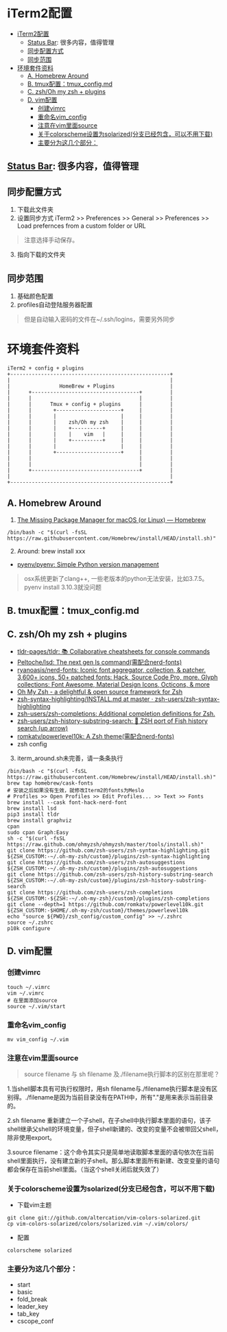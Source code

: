 # iTerm2配置

<!--ts-->
* [iTerm2配置](#iterm2配置)
   * [<a href="https://iterm2.com/documentation-status-bar.html" rel="nofollow">Status Bar</a>: 很多内容，值得管理](#status-bar-很多内容值得管理)
   * [同步配置方式](#同步配置方式)
   * [同步范围](#同步范围)
* [环境套件资料](#环境套件资料)
   * [A. Homebrew Around](#a-homebrew-around)
   * [B. tmux配置：tmux_config.md](#b-tmux配置tmux_configmd)
   * [C. zsh/Oh my zsh + plugins](#c-zshoh-my-zsh--plugins)
   * [D. vim配置](#d-vim配置)
      * [创建vimrc](#创建vimrc)
      * [重命名vim_config](#重命名vim_config)
      * [注意在vim里面source](#注意在vim里面source)
      * [关于colorscheme设置为solarized(分支已经包含，可以不用下载)](#关于colorscheme设置为solarized分支已经包含可以不用下载)
      * [主要分为这几个部分：](#主要分为这几个部分)

<!-- Created by https://github.com/ekalinin/github-markdown-toc -->
<!-- Added by: kuanhsiaokuo, at: Sun Jun 26 14:42:46 CST 2022 -->

<!--te-->

## [Status Bar](https://iterm2.com/documentation-status-bar.html): 很多内容，值得管理

## 同步配置方式

1. 下载此文件夹
2. 设置同步方式 iTerm2 >> Preferences >> General >> Preferences >> Load prefernces from a custom folder or URL

> 注意选择手动保存。

3. 指向下载的文件夹

## 同步范围

1. 基础颜色配置
2. profiles自动登陆服务器配置

> 但是自动输入密码的文件在~/.ssh/logins，需要另外同步

# 环境套件资料

```text
iTerm2 + config + plugins
+----------------------------------------------------+
|                                                    |
|                HomeBrew + Plugins                  |
|      +-----------------------------------+         |
|      |                                   |         |
|      |      Tmux + config + plugins      |         |
|      |       +---------------------+     |         |
|      |       |                     |     |         |
|      |       |    zsh/Oh my zsh    |     |         |
|      |       |    +----------+     |     |         |
|      |       |    |    vim   |     |     |         |
|      |       |    +----------+     |     |         |
|      |       |                     |     |         |
|      |       +---------------------+     |         |
|      |                                   |         |
|      |                                   |         |
|      +-----------------------------------+         |
|                                                    |
+----------------------------------------------------+
```

## A. Homebrew Around

1. [The Missing Package Manager for macOS (or Linux) — Homebrew](https://brew.sh/)

```
/bin/bash -c "$(curl -fsSL https://raw.githubusercontent.com/Homebrew/install/HEAD/install.sh)"
```

2. Around: brew install xxx

- [pyenv/pyenv: Simple Python version management](https://github.com/pyenv/pyenv)

> osx系统更新了clang++, 一些老版本的python无法安装，比如3.7.5。 pyenv install 3.10.3就没问题

## B. tmux配置：tmux_config.md

## C. zsh/Oh my zsh + plugins

- [tldr-pages/tldr: 📚 Collaborative cheatsheets for console commands](https://github.com/tldr-pages/tldr)
- [Peltoche/lsd: The next gen ls command(需配合nerd-fonts)](https://github.com/Peltoche/lsd)
- [ryanoasis/nerd-fonts: Iconic font aggregator, collection, & patcher. 3,600+ icons, 50+ patched fonts: Hack, Source Code Pro, more. Glyph collections: Font Awesome, Material Design Icons, Octicons, & more](https://github.com/ryanoasis/nerd-fonts)
- [Oh My Zsh - a delightful & open source framework for Zsh](https://ohmyz.sh/)
- [zsh-syntax-highlighting/INSTALL.md at master · zsh-users/zsh-syntax-highlighting](https://github.com/zsh-users/zsh-syntax-highlighting/blob/master/INSTALL.md)
- [zsh-users/zsh-completions: Additional completion definitions for Zsh.](https://github.com/zsh-users/zsh-completions)
- [zsh-users/zsh-history-substring-search: 🐠 ZSH port of Fish history search (up arrow)](https://github.com/zsh-users/zsh-history-substring-search)
- [romkatv/powerlevel10k: A Zsh theme(需配合nerd-fonts)](https://github.com/romkatv/powerlevel10k#oh-my-zsh)
- zsh config

3. iterm_around.sh未完善，请一条条执行

```
/bin/bash -c "$(curl -fsSL https://raw.githubusercontent.com/Homebrew/install/HEAD/install.sh)"
brew tap homebrew/cask-fonts
# 安装之后如果没有生效，就修改Iterm2的fonts为Meslo
# Profiles >> Open Profiles >> Edit Profiles... >> Text >> Fonts
brew install --cask font-hack-nerd-font
brew install lsd
pip3 install tldr
brew install graphviz
cpan
sudo cpan Graph:Easy
sh -c "$(curl -fsSL https://raw.github.com/ohmyzsh/ohmyzsh/master/tools/install.sh)"
git clone https://github.com/zsh-users/zsh-syntax-highlighting.git ${ZSH_CUSTOM:-~/.oh-my-zsh/custom}/plugins/zsh-syntax-highlighting
git clone https://github.com/zsh-users/zsh-autosuggestions ${ZSH_CUSTOM:-~/.oh-my-zsh/custom}/plugins/zsh-autosuggestions
git clone https://github.com/zsh-users/zsh-history-substring-search ${ZSH_CUSTOM:-~/.oh-my-zsh/custom}/plugins/zsh-history-substring-search
git clone https://github.com/zsh-users/zsh-completions ${ZSH_CUSTOM:-${ZSH:-~/.oh-my-zsh}/custom}/plugins/zsh-completions
git clone --depth=1 https://github.com/romkatv/powerlevel10k.git ${ZSH_CUSTOM:-$HOME/.oh-my-zsh/custom}/themes/powerlevel10k
echo "source ${PWD}/zsh_config/custom_config" >> ~/.zshrc
source ~/.zshrc
p10k configure

```

## D. vim配置

### 创建vimrc

```
touch ~/.vimrc
vim ~/.vimrc
# 在里面添加source
source ~/.vim/start
```

### 重命名vim_config

```
mv vim_config ~/.vim
```

### 注意在vim里面source

> source filename 与 sh filename 及./filename执行脚本的区别在那里呢？

1.当shell脚本具有可执行权限时，用sh filename与./filename执行脚本是没有区别得。./filename是因为当前目录没有在PATH中，所有"."是用来表示当前目录的。

2.sh filename 重新建立一个子shell，在子shell中执行脚本里面的语句，该子shell继承父shell的环境变量，但子shell新建的、改变的变量不会被带回父shell，除非使用export。

3.source filename：这个命令其实只是简单地读取脚本里面的语句依次在当前shell里面执行，没有建立新的子shell。那么脚本里面所有新建、改变变量的语句都会保存在当前shell里面。（当这个shell关闭后就失效了）

### 关于colorscheme设置为solarized(分支已经包含，可以不用下载)

- 下载vim主题

```
git clone git://github.com/altercation/vim-colors-solarized.git  
cp vim-colors-solarized/colors/solarized.vim ~/.vim/colors/ 
```

- 配置

```
colorscheme solarized 
```

### 主要分为这几个部分：

- start
- basic
- fold_break
- leader_key
- tab_key
- cscope_conf